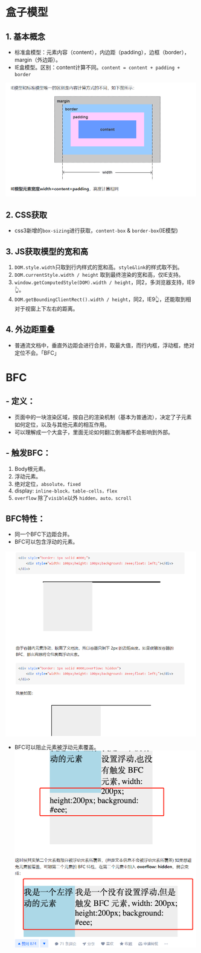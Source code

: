 # 盒子模型

## 1. 基本概念

- 标准盒模型：元素内容（content），内边距（padding），边框（border），margin（外边距）。
- IE盒模型。区别：content计算不同。`content = content + padding + border
`

![](/image/微信图片_20210731220128.png)

## 2. CSS获取

- css3新增的`box-sizing`进行获取，`content-box` & `border-box`(IE模型)

## 3. JS获取模型的宽和高

1. `DOM.style.width`只取到行内样式的宽和高。`style&link`的样式取不到。
2. `DOM.currentStyle.width / height` 取到最终渲染的宽和高，仅IE支持。
3. `window.getComputedStyle(DOM).width / height`，同2，多浏览器支持，IE9👆。
4. `DOM.getBoundingClientRect().width / height`，同2，IE9👆，还能取到相对于视窗上下左右的距离。

## 4. 外边距重叠

- 普通流文档中，垂直外边距会进行合并，取最大值，而行内框，浮动框，绝对定位不会。「BFC」

# BFC

## - 定义：
  - 页面中的一块渲染区域，按自己的渲染机制（基本为普通流），决定了子元素如何定位，以及与其他元素的相互作用。
  - 可以理解成一个大盒子，里面无论如何翻江倒海都不会影响到外部。

## - 触发BFC：

  1. Body根元素。
  2. 浮动元素。
  3. 绝对定位，`absolute，fixed`
  4. display: `inline-block，table-cells，flex`
  5. `overflow` 除了`visible`以外 `hidden，auto，scroll`

## BFC特性：

- 同一个BFC下边距合并。
- BFC可以包含浮动的元素。

![](/image/微信图片_20210731223511.png)
- BFC可以阻止元素被浮动元素覆盖。
![](/image/微信图片_20210731223744.png)